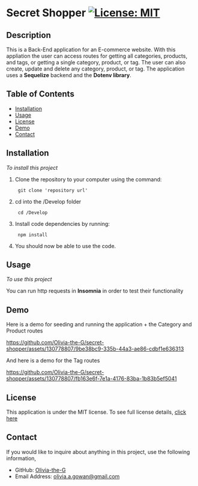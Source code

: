 
# Secret Shopper [![License: MIT](https://img.shields.io/badge/License-MIT-yellow?style=flat-square&link=https%3A%2F%2Fopensource.org%2Flicense%2Fmit%2F)](https://opensource.org/license/mit/)

## Description 
This is a Back-End application for an E-commerce website. With this appliation the user can access routes for getting all categories, products, and tags, or getting a single category, product, or tag. The user can also create, update and delete any category, product, or tag. The application uses a **Sequelize** backend and the **Dotenv library**.

## Table of Contents

- [Installation](#installation)
- [Usage](#usage)
- [License](#license)
- [Demo](#demo)
- [Contact](#contact)

## Installation
*To install this project*

1. Clone the repository to your computer using the command:

        git clone 'repository url'

2. cd into the /Develop folder

        cd /Develop
   
3. Install code dependencies by running:

        npm install

4. You should now be able to use the code.

## Usage
*To use this project*

You can run http requests in **Insomnia** in order to test their functionality 

## Demo

Here is a demo for seeding and running the application + the Category and Product routes

https://github.com/Olivia-the-G/secret-shopper/assets/130778807/9be38bc9-335b-44a3-ae86-cdbf1e636313

And here is a demo for the Tag routes

https://github.com/Olivia-the-G/secret-shopper/assets/130778807/fb163e6f-7e1a-4176-83ba-1b83b5ef5041


## License
This application is under the MIT license. To see full license details, [click here](https://opensource.org/license/mit/)

## Contact

If you would like to inquire about anything in this project, use the following information,
- GitHub: [Olivia-the-G](https://github.com/Olivia-the-G)
- Email Address: olivia.a.gowan@gmail.com
